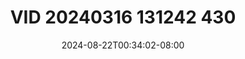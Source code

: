 --- 
title: "VID 20240316 131242 430"
description: "download bokep VID 20240316 131242 430 simontox full vidio terbaru"
date: 2024-08-22T00:34:02-08:00
file_code: "l6go0szoreh5"
draft: false
cover: "943grp1jip7ocifr.jpg"
tags: ["VID", "bokep-indo", "bokep-viral", "bokep-ig"]
length: 133
fld_id: "1398455"
foldername: "ABG rare"
categories: ["ABG rare"]
views: 65
---